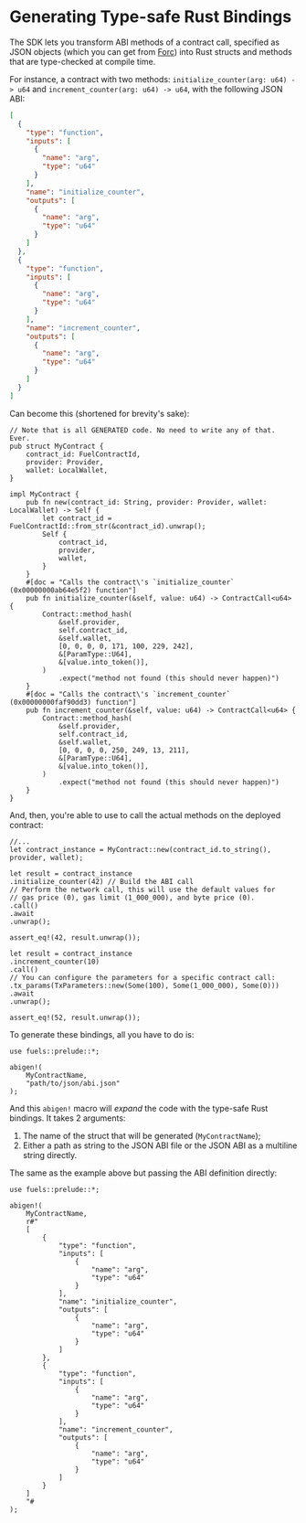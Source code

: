 # Generating Type-safe Rust Bindings

The SDK lets you transform ABI methods of a contract call, specified as JSON objects (which you can get from [Forc](https://github.com/FuelLabs/sway/tree/master/forc)) into Rust structs and methods that are type-checked at compile time.

For instance, a contract with two methods: `initialize_counter(arg: u64) -> u64` and `increment_counter(arg: u64) -> u64`, with the following JSON ABI:

```json
[
  {
    "type": "function",
    "inputs": [
      {
        "name": "arg",
        "type": "u64"
      }
    ],
    "name": "initialize_counter",
    "outputs": [
      {
        "name": "arg",
        "type": "u64"
      }
    ]
  },
  {
    "type": "function",
    "inputs": [
      {
        "name": "arg",
        "type": "u64"
      }
    ],
    "name": "increment_counter",
    "outputs": [
      {
        "name": "arg",
        "type": "u64"
      }
    ]
  }
]
```

Can become this (shortened for brevity's sake):

```rust,ignore
// Note that is all GENERATED code. No need to write any of that. Ever.
pub struct MyContract {
    contract_id: FuelContractId,
    provider: Provider,
    wallet: LocalWallet,
}

impl MyContract {
    pub fn new(contract_id: String, provider: Provider, wallet: LocalWallet) -> Self {
        let contract_id = FuelContractId::from_str(&contract_id).unwrap();
        Self {
            contract_id,
            provider,
            wallet,
        }
    }
    #[doc = "Calls the contract\'s `initialize_counter` (0x00000000ab64e5f2) function"]
    pub fn initialize_counter(&self, value: u64) -> ContractCall<u64> {
        Contract::method_hash(
            &self.provider,
            self.contract_id,
            &self.wallet,
            [0, 0, 0, 0, 171, 100, 229, 242],
            &[ParamType::U64],
            &[value.into_token()],
        )
            .expect("method not found (this should never happen)")
    }
    #[doc = "Calls the contract\'s `increment_counter` (0x00000000faf90dd3) function"]
    pub fn increment_counter(&self, value: u64) -> ContractCall<u64> {
        Contract::method_hash(
            &self.provider,
            self.contract_id,
            &self.wallet,
            [0, 0, 0, 0, 250, 249, 13, 211],
            &[ParamType::U64],
            &[value.into_token()],
        )
            .expect("method not found (this should never happen)")
    }
}
```

And, then, you're able to use to call the actual methods on the deployed contract:

```rust,ignore
//...
let contract_instance = MyContract::new(contract_id.to_string(), provider, wallet);

let result = contract_instance
.initialize_counter(42) // Build the ABI call
// Perform the network call, this will use the default values for
// gas price (0), gas limit (1_000_000), and byte price (0).
.call()
.await
.unwrap();

assert_eq!(42, result.unwrap());

let result = contract_instance
.increment_counter(10)
.call()
// You can configure the parameters for a specific contract call:
.tx_params(TxParameters::new(Some(100), Some(1_000_000), Some(0)))
.await
.unwrap();

assert_eq!(52, result.unwrap());
```

To generate these bindings, all you have to do is:

```rust,ignore
use fuels::prelude::*;

abigen!(
    MyContractName,
    "path/to/json/abi.json"
);
```

And this `abigen!` macro will _expand_ the code with the type-safe Rust bindings. It takes 2 arguments:

1. The name of the struct that will be generated (`MyContractName`);
2. Either a path as string to the JSON ABI file or the JSON ABI as a multiline string directly.

The same as the example above but passing the ABI definition directly:

```rust,ignore
use fuels::prelude::*;

abigen!(
    MyContractName,
    r#"
    [
        {
            "type": "function",
            "inputs": [
                {
                    "name": "arg",
                    "type": "u64"
                }
            ],
            "name": "initialize_counter",
            "outputs": [
                {
                    "name": "arg",
                    "type": "u64"
                }
            ]
        },
        {
            "type": "function",
            "inputs": [
                {
                    "name": "arg",
                    "type": "u64"
                }
            ],
            "name": "increment_counter",
            "outputs": [
                {
                    "name": "arg",
                    "type": "u64"
                }
            ]
        }
    ]
    "#
);
```
